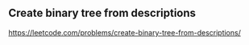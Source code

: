 ## Create binary tree from descriptions
https://leetcode.com/problems/create-binary-tree-from-descriptions/
